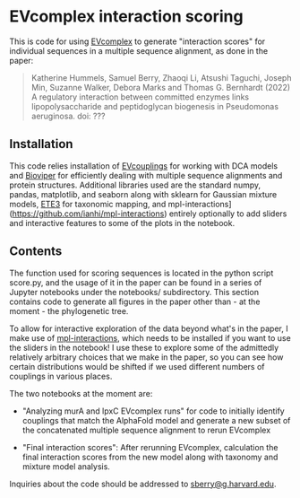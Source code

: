 # EVcomplex interaction scoring

This is code for using [EVcomplex](https://elifesciences.org/articles/03430) to generate "interaction scores" for individual sequences 
in a multiple sequence alignment, as done in the paper:

> Katherine Hummels, Samuel Berry, Zhaoqi Li, Atsushi Taguchi, Joseph Min, Suzanne Walker, Debora Marks and Thomas G. Bernhardt (2022) A regulatory interaction between committed enzymes links lipopolysaccharide and peptidoglycan biogenesis in Pseudomonas aeruginosa. doi: ???

## Installation

This code relies installation of [EVcouplings](https://github.com/debbiemarkslab/EVcouplings) for working with DCA models and [Bioviper](https://github.com/samberry19/bioviper) for efficiently dealing with multiple sequence alignments and protein structures. Additional libraries used are the standard numpy, pandas, matplotlib, and seaborn along with sklearn for Gaussian mixture models, [ETE3](http://etetoolkit.org/) for taxonomic mapping, and mpl-interactions](https://github.com/ianhi/mpl-interactions) entirely optionally to add sliders and interactive features to some of the plots in the notebook.

## Contents

The function used for scoring sequences is located in the python script score.py, and the usage of it in the paper can be found in a series of Jupyter notebooks under the notebooks/ subdirectory. This section contains code to generate all figures in the paper other than - at the moment - the phylogenetic tree.

To allow for interactive exploration of the data beyond what's in the paper, I make use of [mpl-interactions](https://github.com/ianhi/mpl-interactions), which needs to be installed if you want to use the sliders in the notebook! I use these to explore some of the admittedly relatively arbitrary choices that we make in the paper, so you can see how certain distributions would be shifted if we used different numbers of couplings in various places.

The two notebooks at the moment are:

* "Analyzing murA and lpxC EVcomplex runs" for code to initially identify couplings that match the AlphaFold model and generate a new subset of the concatenated multiple sequence alignment to rerun EVcomplex

* "Final interaction scores": After rerunning EVcomplex, calculation the final interaction scores from the new model along with taxonomy and mixture model analysis.

Inquiries about the code should be addressed to sberry@g.harvard.edu.
